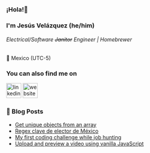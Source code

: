 ### ¡Hola!👋

### I'm Jesús Velázquez (he/him)

###### _Electrical/Software ~~Janitor~~ Engineer | Homebrewer_

:round_pushpin: Mexico (UTC-5)

### You can also find me on

[<img src='https://cdn.jsdelivr.net/npm/simple-icons@3.0.1/icons/linkedin.svg' alt='linkedin' height='40'>](https://www.linkedin.com/in/jesusavelazquez)
[<img src='https://cdn.jsdelivr.net/npm/simple-icons@3.0.1/icons/icloud.svg' alt='website' height='40'>](https://dev.to/tepexic)

### 📙 Blog Posts

<!-- BLOG-POST-LIST:START -->
- [Get unique objects from an array](https://dev.to/tepexic/get-unique-objects-from-an-array-4cog)
- [Regex clave de elector de México](https://dev.to/tepexic/regex-clave-de-elector-de-mexico-51ib)
- [My first coding challenge while job hunting](https://dev.to/tepexic/my-first-coding-challenge-while-job-hunting-54dj)
- [Upload and preview a video using vanilla JavaScript](https://dev.to/tepexic/upload-and-preview-a-video-using-vanilla-javascript-37k2)
<!-- BLOG-POST-LIST:END -->
